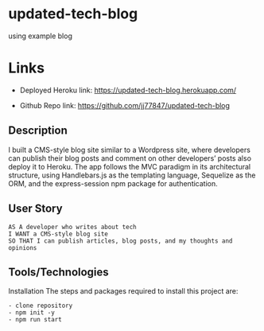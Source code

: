 # updated-tech-blog

using example blog

# Links

- Deployed Heroku link: https://updated-tech-blog.herokuapp.com/

- Github Repo link: https://github.com/jj77847/updated-tech-blog

## Description

I built a CMS-style blog site similar to a Wordpress site, where developers can publish their blog posts and comment on other developers’ posts also deploy it to Heroku. The app follows the MVC paradigm in its architectural structure, using Handlebars.js as the templating language, Sequelize as the ORM, and the express-session npm package for authentication.

## User Story

```
AS A developer who writes about tech
I WANT a CMS-style blog site
SO THAT I can publish articles, blog posts, and my thoughts and opinions
```

## Tools/Technologies

Installation
The steps and packages required to install this project are:

```
- clone repository
- npm init -y
- npm run start
```
